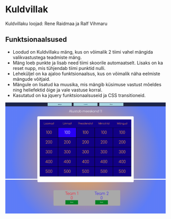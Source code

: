 # Kuldvillak
Kuldvillaku loojad: Rene Raidmaa ja Ralf Vihmaru

## Funktsionaalsused
* Loodud on Kuldvillaku mäng, kus on võimalik 2 tiimi vahel mängida valikvastustega teadmiste mäng.
* Mäng loeb punkte ja lisab need tiimi skoorile automaatselt. Lisaks on ka reset nupp, mis tühjendab tiimi punktid nulli.
* Leheküljel on ka ajaloo funktsionaalsus, kus on võimalik näha eelmiste mängude võitjaid.
* Mängule on lisatud ka muusika, mis mängib küsimuse vastust mõeldes ning heliefektid õige ja vale vastuse korral.
* Kasutatud on ka jquery funktsionaalsuseid ja CSS transitioneid.




![Pilt Kuldvillaku lauast](pilt1.png)
![Pilt Kuldvillaku skoorist](pilt2.png)

